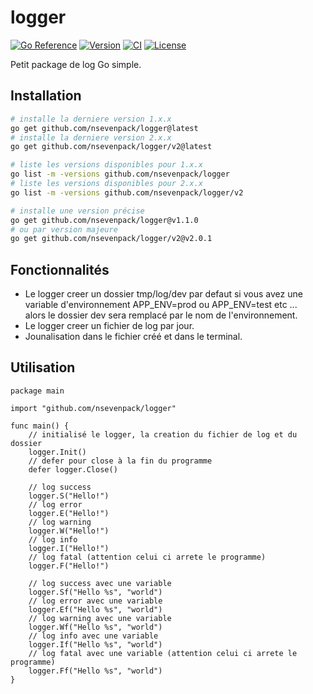 # logger

[![Go Reference](https://pkg.go.dev/badge/github.com/nsevenpack/logger.svg)](https://pkg.go.dev/github.com/nsevenpack/logger)
[![Version](https://img.shields.io/github/v/tag/nsevenpack/logger?label=version&sort=semver)](https://github.com/nsevenpack/logger/releases)
[![CI](https://github.com/nsevenpack/logger/actions/workflows/release.yml/badge.svg)](https://github.com/nsevenpack/logger/actions/workflows/release.yml)
[![License](https://img.shields.io/github/license/nsevenpack/logger)](https://github.com/nsevenpack/logger/blob/main/LICENSE)


Petit package de log Go simple.

## Installation

```bash
# installe la derniere version 1.x.x
go get github.com/nsevenpack/logger@latest
# installe la derniere version 2.x.x
go get github.com/nsevenpack/logger/v2@latest

# liste les versions disponibles pour 1.x.x
go list -m -versions github.com/nsevenpack/logger
# liste les versions disponibles pour 2.x.x
go list -m -versions github.com/nsevenpack/logger/v2

# installe une version précise
go get github.com/nsevenpack/logger@v1.1.0
# ou par version majeure
go get github.com/nsevenpack/logger/v2@v2.0.1
```

## Fonctionnalités
- Le logger creer un dossier tmp/log/dev par defaut si vous avez une variable d'environnement APP_ENV=prod ou APP_ENV=test etc ...  
alors le dossier dev sera remplacé par le nom de l'environnement.  
- Le logger creer un fichier de log par jour.  
- Jounalisation dans le fichier créé et dans le terminal.  

## Utilisation

```golang
package main

import "github.com/nsevenpack/logger"

func main() {
	// initialisé le logger, la creation du fichier de log et du dossier
	logger.Init()
	// defer pour close à la fin du programme
	defer logger.Close()

	// log success
	logger.S("Hello!")
	// log error
	logger.E("Hello!")
	// log warning
	logger.W("Hello!")
	// log info
	logger.I("Hello!")
	// log fatal (attention celui ci arrete le programme)
	logger.F("Hello!")

	// log success avec une variable
	logger.Sf("Hello %s", "world")
	// log error avec une variable
	logger.Ef("Hello %s", "world")
	// log warning avec une variable
	logger.Wf("Hello %s", "world")
	// log info avec une variable
	logger.If("Hello %s", "world")
	// log fatal avec une variable (attention celui ci arrete le programme)
	logger.Ff("Hello %s", "world")
}
```